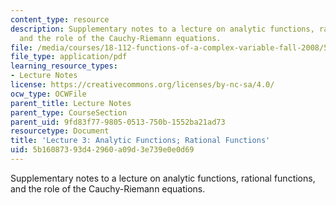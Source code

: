 ```yaml
---
content_type: resource
description: Supplementary notes to a lecture on analytic functions, rational functions,
  and the role of the Cauchy-Riemann equations.
file: /media/courses/18-112-functions-of-a-complex-variable-fall-2008/5b16087393d42960a09d3e739e0e0d69_lecture3.pdf
file_type: application/pdf
learning_resource_types:
- Lecture Notes
license: https://creativecommons.org/licenses/by-nc-sa/4.0/
ocw_type: OCWFile
parent_title: Lecture Notes
parent_type: CourseSection
parent_uid: 9fd83f77-9805-0513-750b-1552ba21ad73
resourcetype: Document
title: 'Lecture 3: Analytic Functions; Rational Functions'
uid: 5b160873-93d4-2960-a09d-3e739e0e0d69
---
```

Supplementary notes to a lecture on analytic functions, rational functions, and the role of the Cauchy-Riemann equations.